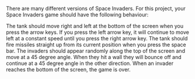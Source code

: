 There are many different versions of Space Invaders. For this project, your Space Invaders game should have the following behaviour:

The tank should move right and left at the bottom of the screen when you press the arrow keys. If you press the left arrow key, it will continue to move left at a constant speed until you press the right arrow key.
The tank should fire missiles straight up from its current position when you press the space bar.
The invaders should appear randomly along the top of the screen and move at a 45 degree angle. When they hit a wall they will bounce off and continue at a 45 degree angle in the other direction.
When an invader reaches the bottom of the screen, the game is over. 

